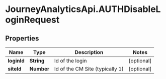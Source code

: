 # JourneyAnalyticsApi.AUTHDisableLoginRequest

## Properties

Name | Type | Description | Notes
------------ | ------------- | ------------- | -------------
**loginId** | **String** | Id of the login | [optional] 
**siteId** | **Number** | Id of the CM Site (typically 1) | [optional] 


